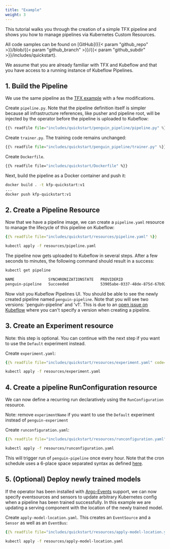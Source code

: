```yaml
---
title: "Example"
weight: 3
---
```


This tutorial walks you through the creation of a simple TFX pipeline and shows you how to manage pipelines via Kubernetes Custom Resources.

All code samples can be found on [GitHub]({{< param "github_repo" >}}/blob/{{< param "github_branch" >}}/{{< param "github_subdir" >}}/includes/quickstart).

We assume that you are already familiar with TFX and Kubeflow and that you have access to a running instance of Kubeflow Pipelines.

## 1. Build the Pipeline

We use the same pipeline as the [TFX example](https://www.tensorflow.org/tfx/tutorials/tfx/penguin_simple) with a few modifications.

Create `pipeline.py`.
Note that the pipeline definition itself is simpler because all infrastructure references, like pusher and pipeline root, will be injected by the operator before the pipeline is uploaded to Kubeflow:

```python
{{% readfile file="includes/quickstart/penguin_pipeline/pipeline.py" %}}
```

Create `trainer.py`.
The training code remains unchanged:

```python
{{% readfile file="includes/quickstart/penguin_pipeline/trainer.py" %}}
```

Create `Dockerfile`.

```dockerfile
{{% readfile file="includes/quickstart/Dockerfile" %}}
```

Next, build the pipeline as a Docker container and push it:

```bash
docker build . -t kfp-quickstart:v1
...
docker push kfp-quickstart:v1
```

## 2. Create a Pipeline Resource

Now that we have a pipeline image, we can create a `pipeline.yaml` resource to manage the lifecycle of this pipeline on Kubeflow:

```yaml
{{% readfile file="includes/quickstart/resources/pipeline.yaml" %}}
```

```bash
kubectl apply -f resources/pipeline.yaml
```

The pipeline now gets uploaded to Kubeflow in several steps. After a few seconds to minutes, the following command should result in a success:

```bash
kubectl get pipeline

NAME               SYNCHRONIZATIONSTATE   PROVIDERID
penguin-pipeline   Succeeded              53905abe-0337-48de-875d-67b9285f3cf7
```

Now visit you Kubeflow Pipelines UI. You should be able to see the newly created pipeline named `penguin-pipeline`. Note that you will see two versions: 'penguin-pipeline' and 'v1'. This is due to an [open issue on Kubeflow](https://github.com/kubeflow/pipelines/issues/5881) where you can't specify a version when creating a pipeline.

## 3. Create an Experiment resource

Note: this step is optional. You can continue with the next step if you want to use the `Default` experiment instead.

Create `experiment.yaml`:

```yaml
{{% readfile file="includes/quickstart/resources/experiment.yaml" code="true" lang="yaml" %}}
```

```bash
kubectl apply -f resources/experiment.yaml
```

## 4. Create a pipeline RunConfiguration resource

We can now define a recurring run declaratively using the `RunConfiguration` resource.

Note: remove `experimentName` if you want to use the `Default` experiment instead of `penguin-experiment`

Create `runconfiguration.yaml`:

```yaml
{{% readfile file="includes/quickstart/resources/runconfiguration.yaml" %}}
```

```bash
kubectl apply -f resources/runconfiguration.yaml
```

This will trigger run of `penguin-pipeline` once every hour. Note that the cron schedule uses a 6-place space separated syntax as defined [here](https://pkg.go.dev/github.com/robfig/cron#hdr-CRON_Expression_Format).

## 5. (Optional) Deploy newly trained models

If the operator has been installed with [Argo-Events](https://argoproj.github.io/argo-events/) support, we can now specify eventsources and sensors to update arbitrary Kubernetes config when a pipeline has been trained successfully.
In this example we are updating a serving component with the location of the newly trained model. 

Create `apply-model-location.yaml`. This creates an `EventSource` and a `Sensor` as well as an `EventBus`:

```yaml
{{% readfile file="includes/quickstart/resources/apply-model-location.yaml" %}}
```

```bash
kubectl apply -f resources/apply-model-location.yaml
```
